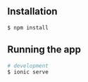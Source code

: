 ## Installation

```bash
$ npm install
```

## Running the app

```bash
# development
$ ionic serve
